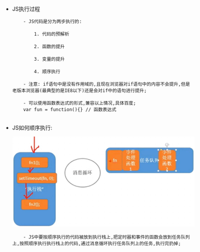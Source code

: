 +   JS执行过程
    ```
        - JS代码是分为两步执行的:

            1. 代码的预解析 

            2. 函数的提升

            3. 变量的提升

            4. 顺序执行

        - 注意: if语句中是没有作用域的,且现在浏览器对if语句中的内容不会提升,但是老版本浏览器(最典型的是IE8以下)还是会对if中的语句进行提升;

        - 可以使用函数表达式的形式,兼容以上情况,具体百度;
        var fun = function(){} // 函数表达式
        
    ```

+   JS如何顺序执行:
    
    ![js是如何执行代码的](../imgs/js执行顺序.jpg)
    ```
        - JS中要按顺序执行的代码被放到执行栈上,把定时器和事件的函数会放到任务队列上,按照顺序执行执行栈上的代码,通过消息循环执行任务队列上的任务,执行完扔掉;
    ```